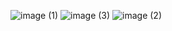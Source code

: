 ![image (1)](https://github.com/user-attachments/assets/97baa7dd-ef85-40b8-914f-86bc10e49676)
![image (3)](https://github.com/user-attachments/assets/ffd0c7d1-9be1-48bf-b9b3-6e19da8f9100)
![image (2)](https://github.com/user-attachments/assets/c052f6f4-0c60-4b9a-9c58-310b52c8249d)
